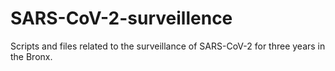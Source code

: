# SARS-CoV-2-surveillence
Scripts and files related to the surveillance of SARS-CoV-2 for three years in the Bronx.
